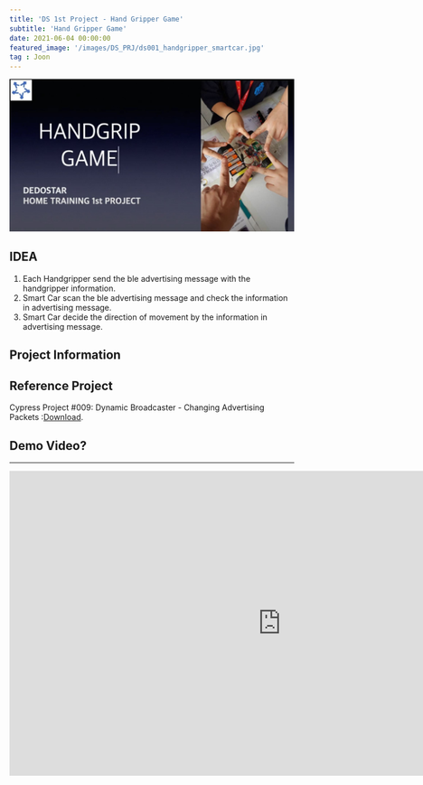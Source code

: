 ```yaml
---
title: 'DS 1st Project - Hand Gripper Game'
subtitle: 'Hand Gripper Game'
date: 2021-06-04 00:00:00
featured_image: '/images/DS_PRJ/ds001_handgripper_smartcar.jpg'
tag : Joon
---
```


![](/images/DS_PRJ/ds001_hand_grip_game.jpg)

## IDEA

1. Each Handgripper send the ble advertising message with the handgripper information.
2. Smart Car scan the ble advertising message and check the information in advertising message.
3. Smart Car decide the direction of movement by the information in advertising message.

## Project Information 



## Reference Project

Cypress Project #009: Dynamic Broadcaster - Changing Advertising Packets :[Download](https://github.com/cypresssemiconductorco/PSoC-4-BLE/tree/master/100_Projects_in_100_Days/Day009_Dynamic_Broadcaster).

## Demo Video?

---
<iframe width="960" height="540" src="https://www.youtube.com/embed/k9G_nWx3Frs" title="YouTube video player" frameborder="0" allow="accelerometer; autoplay; clipboard-write; encrypted-media; gyroscope; picture-in-picture" allowfullscreen></iframe>
